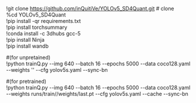 !git clone https://github.com/inQuitiVe/YOLOv5_SD4Quant.git  # clone   
%cd YOLOv5_SD4Quant   
!pip install -qr requirements.txt  
!pip install torchsummary  
!conda install -c 3dhubs gcc-5  
!pip install Ninja  
!pip install wandb  
  
    
#(for unpretained)  
!python trainQ.py  --img 640 --batch 16 --epochs 5000 --data coco128.yaml --weights '' --cfg yolov5s.yaml   --sync-bn    
  
#(for pretrained)  
!python trainQ.py  --img 640 --batch 16 --epochs 5000 --data coco128.yaml --weights runs/train/<your checkpoint>/weights/last.pt --cfg yolov5s.yaml --cache --sync-bn  
